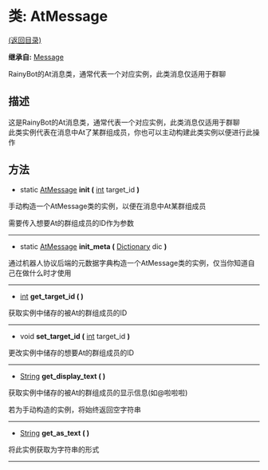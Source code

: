 # 类: AtMessage

[(返回目录)](./)

**继承自:** [Message](message.md)

RainyBot的At消息类，通常代表一个对应实例，此类消息仅适用于群聊

## 描述

这是RainyBot的At消息类，通常代表一个对应实例，此类消息仅适用于群聊\
此类实例代表在消息中At了某群组成员，你也可以主动构建此类实例以便进行此操作

## 方法

* static [AtMessage](atmessage.md) **init (** [int](https://docs.godotengine.org/en/latest/classes/class\_int.html) target\_id **)**

手动构造一个AtMessage类的实例，以便在消息中At某群组成员

需要传入想要At的群组成员的ID作为参数

***

* static [AtMessage](atmessage.md) **init\_meta (** [Dictionary](https://docs.godotengine.org/en/latest/classes/class\_dictionary.html) dic **)**

通过机器人协议后端的元数据字典构造一个AtMessage类的实例，仅当你知道自己在做什么时才使用

***

* [int](https://docs.godotengine.org/en/latest/classes/class\_int.html) **get\_target\_id ( )**

获取实例中储存的被At的群组成员的ID

***

* void **set\_target\_id (** [int](https://docs.godotengine.org/en/latest/classes/class\_int.html) target\_id **)**

更改实例中储存的想要At的群组成员的ID

***

* [String](https://docs.godotengine.org/en/latest/classes/class\_string.html) **get\_display\_text ( )**

获取实例中储存的被At的群组成员的显示信息(如@啦啦啦)

若为手动构造的实例，将始终返回空字符串

***

* [String](https://docs.godotengine.org/en/latest/classes/class\_string.html) **get\_as\_text ( )**

将此实例获取为字符串的形式

***
